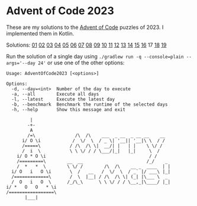 # Advent of Code 2023
These are my solutions to the [Advent of Code](https://adventofcode.com/2023/) puzzles of 2023.
I implemented them in Kotlin.

Solutions:
[01](https://github.com/breisa/aoc2023/tree/main/src/main/kotlin/de/breisa/aoc2023/days/Day01.kt)
[02](https://github.com/breisa/aoc2023/tree/main/src/main/kotlin/de/breisa/aoc2023/days/Day02.kt)
[03](https://github.com/breisa/aoc2023/tree/main/src/main/kotlin/de/breisa/aoc2023/days/Day03.kt)
[04](https://github.com/breisa/aoc2023/tree/main/src/main/kotlin/de/breisa/aoc2023/days/Day04.kt)
[05](https://github.com/breisa/aoc2023/tree/main/src/main/kotlin/de/breisa/aoc2023/days/Day05.kt)
[06](https://github.com/breisa/aoc2023/tree/main/src/main/kotlin/de/breisa/aoc2023/days/Day06.kt)
[07](https://github.com/breisa/aoc2023/tree/main/src/main/kotlin/de/breisa/aoc2023/days/Day07.kt)
[08](https://github.com/breisa/aoc2023/tree/main/src/main/kotlin/de/breisa/aoc2023/days/Day08.kt)
[09](https://github.com/breisa/aoc2023/tree/main/src/main/kotlin/de/breisa/aoc2023/days/Day09.kt)
[10](https://github.com/breisa/aoc2023/tree/main/src/main/kotlin/de/breisa/aoc2023/days/Day10.kt)
[11](https://github.com/breisa/aoc2023/tree/main/src/main/kotlin/de/breisa/aoc2023/days/Day11.kt)
[12](https://github.com/breisa/aoc2023/tree/main/src/main/kotlin/de/breisa/aoc2023/days/Day12.kt)
[13](https://github.com/breisa/aoc2023/tree/main/src/main/kotlin/de/breisa/aoc2023/days/Day13.kt)
[14](https://github.com/breisa/aoc2023/tree/main/src/main/kotlin/de/breisa/aoc2023/days/Day14.kt)
[15](https://github.com/breisa/aoc2023/tree/main/src/main/kotlin/de/breisa/aoc2023/days/Day15.kt)
[16](https://github.com/breisa/aoc2023/tree/main/src/main/kotlin/de/breisa/aoc2023/days/Day16.kt)
17
[18](https://github.com/breisa/aoc2023/tree/main/src/main/kotlin/de/breisa/aoc2023/days/Day18.kt)
[19](https://github.com/breisa/aoc2023/tree/main/src/main/kotlin/de/breisa/aoc2023/days/Day19.kt)


Run the solution of a single day using
```./gradlew run -q --console=plain --args='--day 24'``` or use one of the other options:
```
Usage: AdventOfCode2023 [<options>]

Options:
  -d, --day=<int>  Number of the day to execute
  -a, --all        Execute all days
  -l, --latest     Execute the latest day
  -b, --benchmark  Benchmark the runtime of the selected days
  -h, --help       Show this message and exit
```

```
         |
        -+-
         A
        /=\               /\  /\    ___  _ __  _ __ __    __
      i/ O \i            /  \/  \  / _ \| '__|| '__|\ \  / /
      /=====\           / /\  /\ \|  __/| |   | |    \ \/ /
      /  i  \           \ \ \/ / / \___/|_|   |_|     \  /
    i/ O * O \i                                       / /
    /=========\        __  __                        /_/    _
    /  *   *  \        \ \/ /        /\  /\    __ _  ____  | |
  i/ O   i   O \i       \  /   __   /  \/  \  / _` |/ ___\ |_|
  /=============\       /  \  |__| / /\  /\ \| (_| |\___ \  _
  /  O   i   O  \      /_/\_\      \ \ \/ / / \__,_|\____/ |_|
i/ *   O   O   * \i
/=================\
       |___|

```
